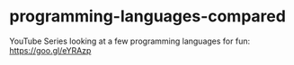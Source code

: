 # programming-languages-compared
YouTube Series looking at a few programming languages for fun: https://goo.gl/eYRAzp
